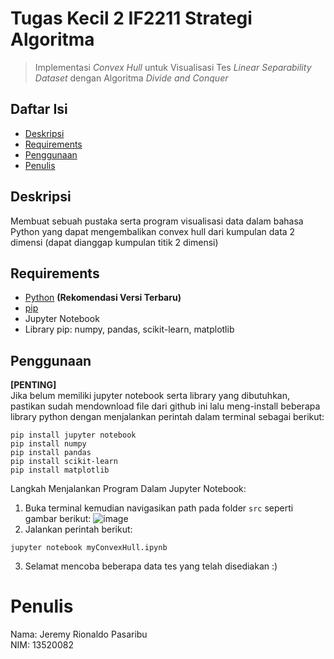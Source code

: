 # Tugas Kecil 2 IF2211 Strategi Algoritma

> Implementasi _Convex Hull_ untuk Visualisasi Tes _Linear Separability Dataset_ dengan Algoritma _Divide and Conquer_

## Daftar Isi
* [Deskripsi](#deskripsi)
* [Requirements](#requirements)
* [Penggunaan](#penggunaan)
* [Penulis](#penulis)

## Deskripsi
Membuat sebuah pustaka serta program visualisasi data dalam bahasa Python yang dapat mengembalikan convex hull dari kumpulan data 2 dimensi (dapat dianggap kumpulan titik 2 dimensi) 

## Requirements
- [Python](https://www.python.org/downloads/) **(Rekomendasi Versi Terbaru)**
- [pip](https://phoenixnap.com/kb/install-pip-windows)
- Jupyter Notebook
- Library pip: numpy, pandas, scikit-learn, matplotlib

## Penggunaan
**[PENTING]** </br>
Jika belum memiliki jupyter notebook serta library yang dibutuhkan, pastikan sudah mendownload file dari github ini lalu meng-install beberapa library python dengan menjalankan perintah dalam terminal sebagai berikut:
```
pip install jupyter notebook
pip install numpy
pip install pandas
pip install scikit-learn
pip install matplotlib
```

Langkah Menjalankan Program Dalam Jupyter Notebook:
1. Buka terminal kemudian navigasikan path pada folder `src` seperti gambar berikut:
  ![image](https://user-images.githubusercontent.com/73146752/155851727-e4c76a71-f013-405e-9ed6-88291e71ff23.png)
2. Jalankan perintah berikut:
```
jupyter notebook myConvexHull.ipynb
```
3. Selamat mencoba beberapa data tes yang telah disediakan :)

# Penulis
Nama: Jeremy Rionaldo Pasaribu </br>
NIM: 13520082

